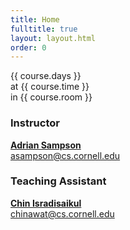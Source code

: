 ```yaml
---
title: Home
fulltitle: true
layout: layout.html
order: 0
---
```

{{ course.days }}  
at {{ course.time }}  
in {{ course.room }}

### Instructor

[**Adrian Sampson**][adrian]  
[asampson@cs.cornell.edu](mailto:asampson@cs.cornell.edu)

### Teaching Assistant

[**Chin Isradisaikul**][chin]  
[chinawat@cs.cornell.edu](mailto:chinawat@cs.cornell.edu)  

[adrian]: http://www.cs.cornell.edu/~asampson/
[chin]: http://www.cs.cornell.edu/~chinawat/
